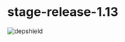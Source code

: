 # stage-release-1.13
![depshield](https://staging.depshield.sonatype.org/badges/depshield-staging/stage-release-1.13/depshield.svg)
